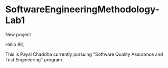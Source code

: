 # SoftwareEngineeringMethodology-Lab1
New project

Hello All,

This is Payal Chaddha currently pursuing "Software Quality Assurance and Test Engineering" program.
